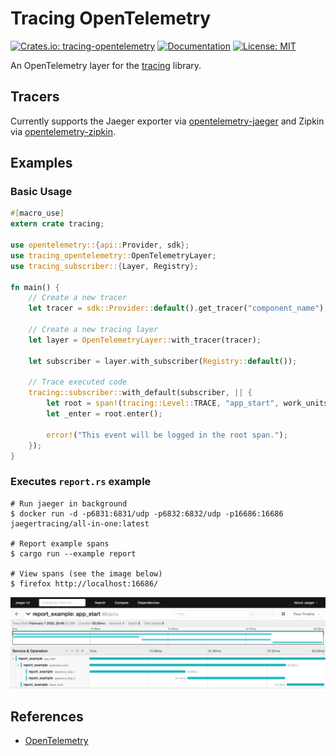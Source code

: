 # Tracing OpenTelemetry

[![Crates.io: tracing-opentelemetry](https://img.shields.io/crates/v/tracing-opentelemetry.svg)](https://crates.io/crates/tracing-opentelemetry)
[![Documentation](https://docs.rs/tracing-opentelemetry/badge.svg)](https://docs.rs/tracing-opentelemetry)
[![License: MIT](https://img.shields.io/badge/license-MIT-blue.svg)](LICENSE.txt)

An OpenTelemetry layer for the [tracing] library.

[tracing]: https://github.com/tokio-rs/tracing

## Tracers

Currently supports the Jaeger exporter via [opentelemetry-jaeger] and Zipkin
via [opentelemetry-zipkin].

[opentelemetry-jaeger]: https://github.com/open-telemetry/opentelemetry-rust/tree/master/opentelemetry-jaeger
[opentelemetry-zipkin]: https://github.com/open-telemetry/opentelemetry-rust/tree/master/opentelemetry-zipkin

Examples
--------

### Basic Usage

```rust
#[macro_use]
extern crate tracing;

use opentelemetry::{api::Provider, sdk};
use tracing_opentelemetry::OpenTelemetryLayer;
use tracing_subscriber::{Layer, Registry};

fn main() {
    // Create a new tracer
    let tracer = sdk::Provider::default().get_tracer("component_name");

    // Create a new tracing layer
    let layer = OpenTelemetryLayer::with_tracer(tracer);

    let subscriber = layer.with_subscriber(Registry::default());

    // Trace executed code
    tracing::subscriber::with_default(subscriber, || {
        let root = span!(tracing::Level::TRACE, "app_start", work_units = 2);
        let _enter = root.enter();

        error!("This event will be logged in the root span.");
    });
}
```

### Executes `report.rs` example

```console
# Run jaeger in background
$ docker run -d -p6831:6831/udp -p6832:6832/udp -p16686:16686 jaegertracing/all-in-one:latest

# Report example spans
$ cargo run --example report

# View spans (see the image below)
$ firefox http://localhost:16686/
```

![Jaeger UI](trace.png)

References
----------

- [OpenTelemetry](https://opentelemetry.io/)